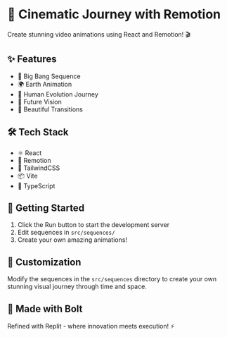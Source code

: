 
# 🌟 Cinematic Journey with Remotion

Create stunning video animations using React and Remotion! 🎬

## ✨ Features

- 🌌 Big Bang Sequence
- 🌍 Earth Animation
- 👥 Human Evolution Journey
- 🚀 Future Vision
- 🎨 Beautiful Transitions

## 🛠️ Tech Stack

- ⚛️ React
- 🎥 Remotion
- 🎨 TailwindCSS
- 📦 Vite
- 🔧 TypeScript

## 🚀 Getting Started

1. Click the Run button to start the development server
2. Edit sequences in `src/sequences/`
3. Create your own amazing animations!

## 🎨 Customization

Modify the sequences in the `src/sequences` directory to create your own stunning visual journey through time and space.

## 🌟 Made with Bolt

Refined with Replit - where innovation meets execution! ⚡ 
